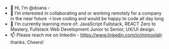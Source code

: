 - 👋 Hi, I’m @doana - 
- 👀 I’m interested in collaborating and or working remotely for a company in the near future -i love coding and would be happy to code all day long
- 🌱 I’m currently learning more of: JavaScript Fullstack, REACT Zero to Mastery, Fullstack Web Development Junior to Senior, UX/UI design.
- 📫 Please reach me on linkedin - https://www.linkedin.com/in/mimoolah thanks.
Cheers!

<!---
doana01/doana01 is a ✨ special ✨ repository because its `README.md` (this file) appears on your GitHub profile.
You can click the Preview link to take a look at your changes.
--->
